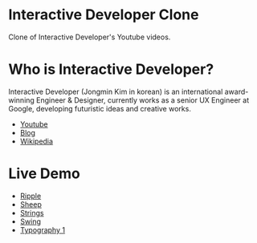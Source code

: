 # Interactive Developer Clone

Clone of Interactive Developer's Youtube videos.

# Who is Interactive Developer?

Interactive Developer (Jongmin Kim in korean) is an international award-winning Engineer & Designer, currently works as a senior UX Engineer at Google, developing futuristic ideas and creative works.

- [Youtube](https://www.youtube.com/channel/UCdeWxKJuvtUG2xyN6pOJEvA)
- [Blog](https://blog.cmiscm.com/)
- [Wikipedia](<https://ko.wikipedia.org/wiki/%EA%B9%80%EC%A2%85%EB%AF%BC_(%EC%9D%B8%ED%84%B0%EB%9E%99%ED%8B%B0%EB%B8%8C_%EB%94%94%EB%B2%A8%EB%A1%9C%ED%8D%BC)>)

# Live Demo

- [Ripple](https://zeikar.github.io/interactive-developer-clone/ripple/)
- [Sheep](https://zeikar.github.io/interactive-developer-clone/sheep/)
- [Strings](https://zeikar.github.io/interactive-developer-clone/strings/)
- [Swing](https://zeikar.github.io/interactive-developer-clone/swing/)
- [Typography 1](https://zeikar.github.io/interactive-developer-clone/typography-1/)
